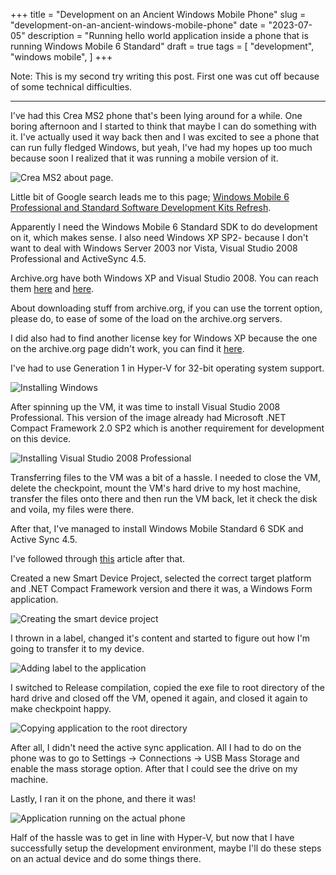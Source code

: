 +++
title = "Development on an Ancient Windows Mobile Phone"
slug = "development-on-an-ancient-windows-mobile-phone"
date = "2023-07-05"
description = "Running hello world application inside a phone that is running Windows Mobile 6 Standard"
draft = true
tags = [
    "development",
    "windows mobile",
]
+++

Note: This is my second try writing this post. First one was cut off because of some technical difficulties.

---

I've had this Crea MS2 phone that's been lying around for a while. One boring afternoon and I started to think that maybe I can do something with it. I've actually used it way back then and I was excited to see a phone that can run fully fledged Windows, but yeah, I've had my hopes up too much because soon I realized that it was running a mobile version of it.

![Crea MS2 about page.](images/crea-ms2-about-page.jpg)

Little bit of Google search leads me to this page; [Windows Mobile 6 Professional and Standard Software Development Kits Refresh](https://www.microsoft.com/en-us/download/details.aspx?id=6135).

Apparently I need the Windows Mobile 6 Standard SDK to do development on it, which makes sense. I also need Windows XP SP2- because I don't want to deal with Windows Server 2003 nor Vista, Visual Studio 2008 Professional and ActiveSync 4.5.

Archive.org have both Windows XP and Visual Studio 2008. You can reach them [here](https://archive.org/details/Windows-XP-Professional-ISO-Version-2002-SP2-OEM-Disc-Image) and [here](https://archive.org/details/dev-microsoft-visual-studio-2005-2015-Pro).

About downloading stuff from archive.org, if you can use the torrent option, please do, to ease of some of the load on the archive.org servers.

I did also had to find another license key for Windows XP because the one on the archive.org page didn't work, you can find it [here](https://gist.github.com/fuwn/e0f320abe52e9433f6c6a7b9256749e3#professional-oem).

I've had to use Generation 1 in Hyper-V for 32-bit operating system support.

![Installing Windows](images/installing-windows.png)

After spinning up the VM, it was time to install Visual Studio 2008 Professional. This version of the image already had Microsoft .NET Compact Framework 2.0 SP2 which is another requirement for development on this device.

![Installing Visual Studio 2008 Professional](images/installing-visual-studio-2008-professional.png)

Transferring files to the VM was a bit of a hassle. I needed to close the VM, delete the checkpoint, mount the VM's hard drive to my host machine, transfer the files onto there and then run the VM back, let it check the disk and voila, my files were there.

After that, I've managed to install Windows Mobile Standard 6 SDK and Active Sync 4.5.

I've followed through [this](https://www.codemag.com/article/0807071/Getting-Started-with-Windows-Mobile-Development) article after that.

Created a new Smart Device Project, selected the correct target platform and .NET Compact Framework version and there it was, a Windows Form application.

![Creating the smart device project](images/creating-smart-device-project.png)

I thrown in a label, changed it's content and started to figure out how I'm going to transfer it to my device.

![Adding label to the application](images/adding-label-to-the-application.png)

I switched to Release compilation, copied the exe file to root directory of the hard drive and closed off the VM, opened it again, and closed it again to make checkpoint happy.

![Copying application to the root directory](images/copying-the-application-to-the-root-directory.png)

After all, I didn't need the active sync application. All I had to do on the phone was to go to Settings -> Connections -> USB Mass Storage and enable the mass storage option. After that I could see the drive on my machine.

Lastly, I ran it on the phone, and there it was!

![Application running on the actual phone](images/application-running-on-the-actual-phone.jpg)

Half of the hassle was to get in line with Hyper-V, but now that I have successfully setup the development environment, maybe I'll do these steps on an actual device and do some things there.